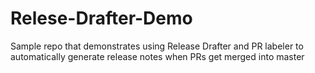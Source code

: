 # Relese-Drafter-Demo

Sample repo that demonstrates using Release Drafter and PR labeler to automatically generate release notes when PRs get merged into master

